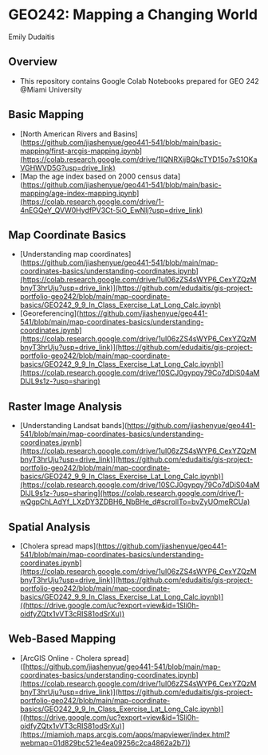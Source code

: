 # GEO242: Mapping a Changing World 
Emily Dudaitis

## Overview
- This repository contains Google Colab Notebooks prepared for GEO 242 @Miami University

## Basic Mapping

- [North American Rivers and Basins](https://github.com/jiashenyue/geo441-541/blob/main/basic-mapping/first-arcgis-mapping.ipynb](https://colab.research.google.com/drive/1IQNRXijBQkcTYD15o7sS1OKaVGHWVD5G?usp=drive_link)
- [Map the age index based on 2000 census data](https://github.com/jiashenyue/geo441-541/blob/main/basic-mapping/age-index-mapping.ipynb](https://colab.research.google.com/drive/1-4nEGQeY_QVW0HydfPV3Ct-5iO_EwNlj?usp=drive_link)

## Map Coordinate Basics

- [Understanding map coordinates](https://github.com/jiashenyue/geo441-541/blob/main/map-coordinates-basics/understanding-coordinates.ipynb](https://colab.research.google.com/drive/1uI06zZS4sWYP6_CexYZQzMbnyT3hrUju?usp=drive_link)](https://github.com/edudaitis/gis-project-portfolio-geo242/blob/main/map-coordinate-basics/GEO242_9_9_In_Class_Exercise_Lat_Long_Calc.ipynb)
- [Georeferencing](https://github.com/jiashenyue/geo441-541/blob/main/map-coordinates-basics/understanding-coordinates.ipynb](https://colab.research.google.com/drive/1uI06zZS4sWYP6_CexYZQzMbnyT3hrUju?usp=drive_link)](https://github.com/edudaitis/gis-project-portfolio-geo242/blob/main/map-coordinate-basics/GEO242_9_9_In_Class_Exercise_Lat_Long_Calc.ipynb)](https://colab.research.google.com/drive/10SCJ0gypqy79Co7dDiS04aMDlJL9s1z-?usp=sharing)

## Raster Image Analysis

- [Understanding Landsat bands](https://github.com/jiashenyue/geo441-541/blob/main/map-coordinates-basics/understanding-coordinates.ipynb](https://colab.research.google.com/drive/1uI06zZS4sWYP6_CexYZQzMbnyT3hrUju?usp=drive_link)](https://github.com/edudaitis/gis-project-portfolio-geo242/blob/main/map-coordinate-basics/GEO242_9_9_In_Class_Exercise_Lat_Long_Calc.ipynb)](https://colab.research.google.com/drive/10SCJ0gypqy79Co7dDiS04aMDlJL9s1z-?usp=sharing](https://colab.research.google.com/drive/1-wQgpChLAdYf_LXzDY3ZDBH6_NbBHe_d#scrollTo=bvZyUOmeRCUa)

## Spatial Analysis
- [Cholera spread maps](https://github.com/jiashenyue/geo441-541/blob/main/map-coordinates-basics/understanding-coordinates.ipynb](https://colab.research.google.com/drive/1uI06zZS4sWYP6_CexYZQzMbnyT3hrUju?usp=drive_link)](https://github.com/edudaitis/gis-project-portfolio-geo242/blob/main/map-coordinate-basics/GEO242_9_9_In_Class_Exercise_Lat_Long_Calc.ipynb)]((https://drive.google.com/uc?export=view&id=1SIi0h-oidfyZQtx1vVT3cRIS81odSrXu))

## Web-Based Mapping
- [ArcGIS Online - Cholera spread]([https://github.com/jiashenyue/geo441-541/blob/main/map-coordinates-basics/understanding-coordinates.ipynb](https://colab.research.google.com/drive/1uI06zZS4sWYP6_CexYZQzMbnyT3hrUju?usp=drive_link)](https://github.com/edudaitis/gis-project-portfolio-geo242/blob/main/map-coordinate-basics/GEO242_9_9_In_Class_Exercise_Lat_Long_Calc.ipynb)]((https://drive.google.com/uc?export=view&id=1SIi0h-oidfyZQtx1vVT3cRIS81odSrXu)](https://miamioh.maps.arcgis.com/apps/mapviewer/index.html?webmap=01d829bc521e4ea09256c2ca4862a2b7))

```

